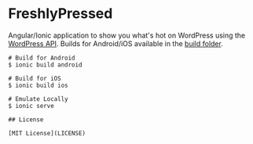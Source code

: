 FreshlyPressed
==============

Angular/Ionic application to show you what's hot on WordPress using the [WordPress API](https://developer.wordpress.com/docs/api/1/get/freshly-pressed/). Builds for Android/iOS available in the [build folder](/build).

```
# Build for Android
$ ionic build android

# Build for iOS
$ ionic build ios

# Emulate Locally
$ ionic serve

## License

[MIT License](LICENSE)
